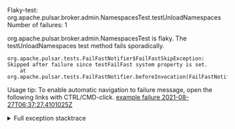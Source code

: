         
Flaky-test: org.apache.pulsar.broker.admin.NamespacesTest.testUnloadNamespaces
Number of failures: 1

org.apache.pulsar.broker.admin.NamespacesTest is flaky. The testUnloadNamespaces test method fails sporadically.

```
org.apache.pulsar.tests.FailFastNotifier$FailFastSkipException: Skipped after failure since testFailFast system property is set.
	at org.apache.pulsar.tests.FailFastNotifier.beforeInvocation(FailFastNotifier.java:88)

```

Usage tip: To enable automatic navigation to failure message, open the following links with CTRL/CMD-click.
[example failure 2021-08-27T06:37:27.4101025Z](https://github.com/apache/pulsar/runs/3440411059?check_suite_focus=true#step:9:1131)


<details>
<summary>Full exception stacktrace</summary>
<code><pre>
org.apache.pulsar.tests.FailFastNotifier$FailFastSkipException: Skipped after failure since testFailFast system property is set.
	at org.apache.pulsar.tests.FailFastNotifier.beforeInvocation(FailFastNotifier.java:88)

</pre></code>
</details>

